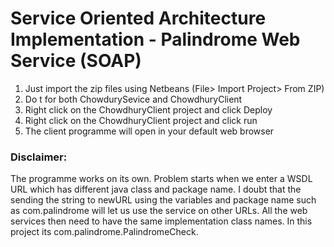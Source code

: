 # Service Oriented Architecture Implementation - Palindrome Web Service (SOAP) # 


1. Just import the zip files using Netbeans (File> Import Project> From ZIP)
2. Do t for both ChowdurySevice and ChowdhuryClient
3. Right click on the ChowdhuryClient project and click Deploy
4. Right click on the ChowdhuryClient project and click run
5. The client programme will open in your default web browser


### Disclaimer: ###
The programme works on its own. Problem starts when we enter a WSDL URL which has different java class and package name. I doubt that the sending the string to newURL using the variables and package name such as com.palindrome will let us use the service on other URLs. All the web services then need to have the same implementation class names. In this project its com.palindrome.PalindromeCheck.
